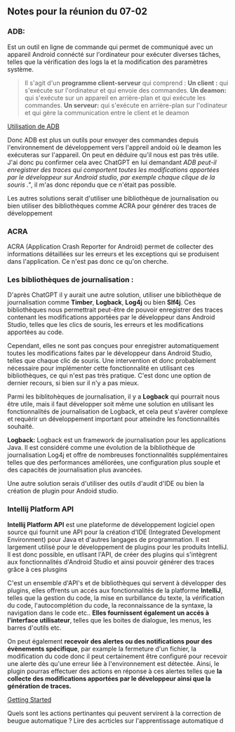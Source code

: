  

## Notes pour la réunion du 07-02


### ADB:
 Est un outil en ligne de commande qui permet de communiqué avec un appareil Android connécté sur l'ordinateur pour exécuter diverses tâches, telles que la vérification des logs la et la modification des paramètres système.

>Il s'agit d'un **programme client-serveur** qui comprend :
>**Un client :** qui s'exécute sur l'ordinateur et qui envoie des commandes.
>**Un deamon:** qui s'exécute sur un appareil en arrière-plan et qui exécute les commandes.
>**Un serveur:** qui s'exécute en arrière-plan sur l'odinateur et qui gère la communication entre le client et le deamon

 [Utilisation de ADB](https://developer.android.com/studio/command-line/adb?hl=fr#directingcommands)

Donc ADB est plus un outils pour envoyer des commandes depuis l'environnement de développement vers l'appreil andoid où le deamon les exécuteras sur l'appareil. On peut en déduire qu'il nous est pas très utile. J'ai donc pu confirmer cela avec ChatGPT en lui demandant *ADB peut-il enregistrer des traces qui comportent toutes les modifications apportées par le développeur sur Android studio, par exemple chaque clique de la souris ."*, il m'as donc répondu que ce n'était pas possible.


Les autres solutions serait d'utiliser une bibliothèque de journalisation ou bien utiliser des bibliothèques comme ACRA pour générer des traces de développement

### ACRA
ACRA (Application Crash Reporter for Android) permet de collecter des informations détaillées sur les erreurs et les exceptions qui se produisent dans l'application. Ce n'est pas donc ce qu'on cherche.

### Les bibliothèques de journalisation :
D'après ChatGPT il y aurait une autre solution, utiliser une bibliothèque de journalisation comme **Timber**, **Logback**, **Log4j** ou bien **Slf4j**. Ces bibliothèques nous permettrait peut-être de pouvoir enregistrer des traces contenant les modifications apportées par le développeur dans Android Studio, telles que les clics de souris, les erreurs et les modifications apportées au code.

Cependant, elles ne sont pas conçues pour enregistrer automatiquement toutes les modifications faites par le développeur dans Android Studio, telles que chaque clic de souris. Une intervention et donc probablement nécessaire pour implémenter  cette fonctionnalité en utilisant ces bibliothèques, ce qui n'est pas très pratique. C'est donc une option de dernier recours, si bien sur il n'y a pas mieux.

Parmi les biblitohèques de journalisation, il y a **Logback** qui pourrait nous être utile, mais il faut développer soit même une solution en utilisant les fonctionnalités de journalisation de Logback, et cela peut s'avérer complexe et requèrir un développement important pour atteindre les fonctionnalités souhaité.

**Logback:** Logback est un framework de journalisation pour les applications Java. Il est considéré comme une évolution de la bibliothèque de journalisation Log4j et offre de nombreuses fonctionnalités supplémentaires telles que des performances améliorées, une configuration plus souple et des capacités de journalisation plus avancées.
 


Une autre solution serais d'utiliser des outils d'audit d'IDE ou bien la création de plugin pour Andoid studio.

### Intellij Platform API

**Intellij Platform API** est une plateforme de développement logiciel open source qui fournit une API pour la création d'IDE (Integrated Development Environment) pour Java et d'autres langages de programmation. Il est largement utilisé pour le développement de plugins pour les produits IntelliJ.  Il est donc possible, en utlisant l'API, de créer des plugins qui s'intègrent aux fonctionnalités d'Android Studio et ainsi pouvoir générer des traces grâce à ces plusgins

C'est un ensemble d'API's et de bibliothèques qui servent à développer des plugins, elles offrents un accés aux fonctionnalités de la platforme **IntelliJ**, telles que la gestion du code, la mise en surbillance du texte, la vérification du code, l'autocomplétion du code, la reconnaissance de la syntaxe, la navigation dans le code etc.. **Elles fournissent également un accés à l'interface utilisateur**, telles que les boites de dialogue, les menus, les barres d'outils etc.

On peut également **recevoir des alertes ou des notifications pour des évènements spécifique**, par example la fermeture d'un fichier, la modification du code donc il peut certainement être configuré pour recevoir une alerte dès qu'une erreur liée à l'environnement est détectée. Ainsi, le plugin pourras effectuer des actions en réponse à ces alertes telles que **la collecte des modifications apportées par le développeur ainsi que la génération de traces.** 

[Getting Started](https://plugins.jetbrains.com/docs/intellij/plugins-quick-start.html)


Quels sont les actions pertinantes qui peuvent servirent à la correction de beugue automatique ?
Lire des acrticles sur l'apprentissage automatique d





